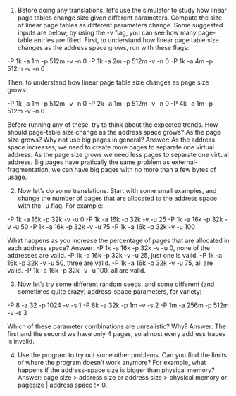 1. Before doing any translations, let’s use the simulator to study how linear page tables change size given different parameters. Compute the size of linear page tables as different parameters change. Some suggested inputs are below; by using the -v flag, you can see how many page-table entries are filled. First, to understand how linear page table size changes as the address space grows, run with these flags:

-P 1k -a 1m -p 512m -v -n 0
-P 1k -a 2m -p 512m -v -n 0
-P 1k -a 4m -p 512m -v -n 0

Then, to understand how linear page table size changes as page size grows:

-P 1k -a 1m -p 512m -v -n 0
-P 2k -a 1m -p 512m -v -n 0
-P 4k -a 1m -p 512m -v -n 0

Before running any of these, try to think about the expected trends. How should page-table size change as the address space grows? As the page size grows? Why not use big pages in general?
Answer: As the address space increases, we need to create more pages to separate one virtual address. As the page size grows we need less pages to separate one virtual address. Big pages have pratically the same problem as external-fragmentation, we can have big pages with no more than a few bytes of usage.


2. Now let’s do some translations. Start with some small examples, and change the number of pages that are allocated to the address space with the -u flag. For example:

-P 1k -a 16k -p 32k -v -u 0
-P 1k -a 16k -p 32k -v -u 25
-P 1k -a 16k -p 32k -v -u 50
-P 1k -a 16k -p 32k -v -u 75
-P 1k -a 16k -p 32k -v -u 100

What happens as you increase the percentage of pages that are allocated in each address space?
Answer:
-P 1k -a 16k -p 32k -v -u 0, none of the addresses are valid.
-P 1k -a 16k -p 32k -v -u 25, just one is valid.
-P 1k -a 16k -p 32k -v -u 50, three are valid.
-P 1k -a 16k -p 32k -v -u 75, all are valid.
-P 1k -a 16k -p 32k -v -u 100, all are valid.


3. Now let’s try some different random seeds, and some different (and sometimes quite crazy) address-space parameters, for variety:

-P 8 -a 32 -p 1024 -v -s 1
-P 8k -a 32k -p 1m -v -s 2
-P 1m -a 256m -p 512m -v -s 3

Which of these parameter combinations are unrealistic? Why?
Answer: The first and the second we have only 4 pages, so almost every address traces is invalid.



4. Use the program to try out some other problems. Can you find the limits of where the program doesn’t work anymore? For example, what happens if the address-space size is bigger than physical memory?
Answer: page size > address size or address size > physical memory or pagesize | address space != 0.